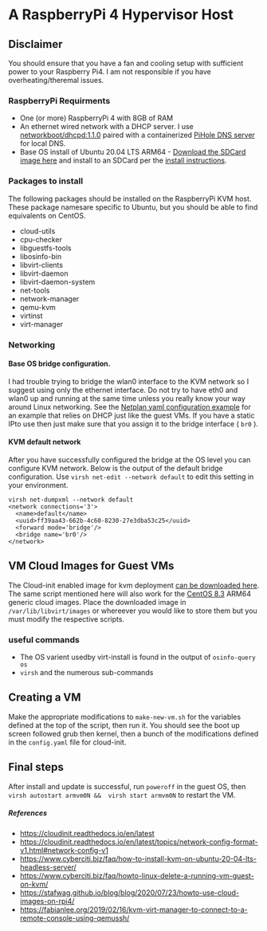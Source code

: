 
# A RaspberryPi 4 Hypervisor Host
##  Disclaimer
You should ensure that you have a fan and cooling setup with sufficient power to your Raspberry Pi4. I am not responsible if you have overheating/theremal issues.

### RaspberryPi Requirments
* One (or more) RaspberryPi 4 with 8GB of RAM
* An ethernet wired network with a DHCP server. I  use [networkboot/dhcpd:1.1.0](https://hub.docker.com/layers/networkboot/dhcpd/1.1.0/images/sha256-13b80e3902ab241f464c7969bae0043a329da7d16c7ce44ba65cb4ba524d41a8?context=explore) paired with a containerized [PiHole DNS server](https://hub.docker.com/r/pihole/pihole) for local DNS. 
* Base OS install of Ubuntu 20.04 LTS ARM64 - [Download the SDCard image here](https://cdimage.ubuntu.com/releases/20.04.2/release/ubuntu-20.04.2-preinstalled-server-arm64+raspi.img.xz) and install to an SDCard per the [install instructions](https://ubuntu.com/download/raspberry-pi).

### Packages to install
The following packages should be installed on the RaspberryPi KVM host. These package namesare specific to Ubuntu, but you should be able to find equivalents on CentOS. 

* cloud-utils
* cpu-checker
* libguestfs-tools
* libosinfo-bin
* libvirt-clients
* libvirt-daemon
* libvirt-daemon-system
* net-tools
* network-manager
* qemu-kvm
* virtinst
* virt-manager

###  Networking
#### Base OS bridge configuration.
I had trouble trying to bridge the wlan0 interface to the KVM network so I suggest using only the ethernet interface.
Do not try to have eth0 and wlan0 up and running at the same time unless you really know your way around Linux networking.
See the [Netplan yaml configuration example](https://github.com/mattsn0w/KVM/blob/master/arm64_template/etc/netplan/50-cloud-init.yaml) for an example that relies on DHCP just like the guest VMs.
If you have a static IPto use then just make sure that you assign it to the bridge interface ( `br0` ).

#### KVM default network
After you have successfully configured the bridge at the OS level you can configure KVM network. Below is the output of the default bridge configuration.
Use `virsh net-edit --network default` to edit this setting in your environment.

```
virsh net-dumpxml --network default 
<network connections='3'>
  <name>default</name>
  <uuid>ff39aa43-662b-4c60-8230-27e3dba53c25</uuid>
  <forward mode='bridge'/>
  <bridge name='br0'/>
</network>
```

## VM Cloud Images for Guest VMs
The Cloud-init enabled image for kvm deployment [can be downloaded here](https://cloud-images.ubuntu.com/releases/focal/release/ubuntu-20.04-server-cloudimg-arm64.img). The same  script mentioned here will also work for the [CentOS 8.3](https://cloud.centos.org/centos/8/aarch64/images/CentOS-8-GenericCloud-8.3.2011-20201204.2.aarch64.qcow2) ARM64 generic cloud images.
Place the downloaded image in `/var/lib/libvirt/images` or whereever you would like to store them but you must modify the respective scripts.

### useful commands
* The OS varient usedby virt-install is found in the output of `osinfo-query os`
* `virsh` and the numerous sub-commands

## Creating a VM
Make the appropriate modifications to `make-new-vm.sh` for the variables defined at the top of the script, then run it. 
You should see the boot up screen followed grub then kernel, then a bunch of the modifications defined in the `config.yaml` file for cloud-init.

##  Final steps
After install and update is successful, run `poweroff` in the guest OS, then `virsh autostart armvm0N &&  virsh start armvm0N` to restart the VM.


##### References
* https://cloudinit.readthedocs.io/en/latest
* https://cloudinit.readthedocs.io/en/latest/topics/network-config-format-v1.html#network-config-v1
* https://www.cyberciti.biz/faq/how-to-install-kvm-on-ubuntu-20-04-lts-headless-server/
* https://www.cyberciti.biz/faq/howto-linux-delete-a-running-vm-guest-on-kvm/
* https://stafwag.github.io/blog/blog/2020/07/23/howto-use-cloud-images-on-rpi4/
* https://fabianlee.org/2019/02/16/kvm-virt-manager-to-connect-to-a-remote-console-using-qemussh/

